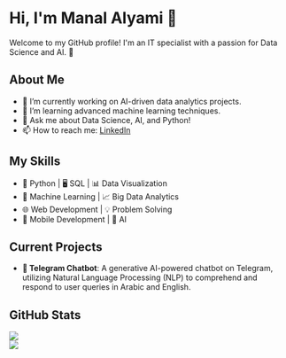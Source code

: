 # Hi, I'm Manal Alyami 👋

Welcome to my GitHub profile! I'm an IT specialist with a passion for Data Science and AI. 🚀  

## About Me  
- 🔭 I’m currently working on AI-driven data analytics projects.  
- 🌱 I’m learning advanced machine learning techniques.  
- 💬 Ask me about Data Science, AI, and Python!  
- 📫 How to reach me: [LinkedIn](https://www.linkedin.com/in/manal-alyami)  

## My Skills  
- 🐍 Python | 🖥️ SQL | 📊 Data Visualization  
- 🤖 Machine Learning | 📈 Big Data Analytics  
- 🌐 Web Development | 💡 Problem Solving  
- 📱 Mobile Development | 🧠 AI  

## Current Projects
- **🤖 Telegram Chatbot**: A generative AI-powered chatbot on Telegram, utilizing Natural Language Processing (NLP) to comprehend and respond to user queries in Arabic and English.
 
## GitHub Stats  
![](https://github-readme-stats.vercel.app/api?username=ManalAlyami7&show_icons=true&theme=radical)  
![](https://github-readme-stats.vercel.app/api/top-langs/?username=ManalAlyami7&layout=compact&theme=radical)  
